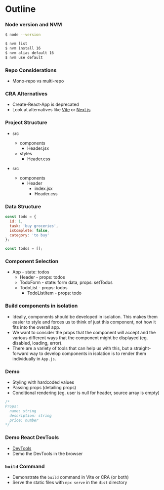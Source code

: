 # Outline

### Node version and NVM

```bash
$ node --version

$ nvm list
$ nvm install 16
$ nvm alias default 16
$ nvm use default
```

### Repo Considerations
* Mono-repo vs multi-repo

### CRA Alternatives
* Create-React-App is deprecated
* Look at alternatives like [Vite](https://vitejs.dev/) or [Next.js](https://nextjs.org/)

### Project Structure
* src
  * components
    * Header.jsx
  * styles
    * Header.css

* src
  * components
    * Header
      * index.jsx
      * Header.css

### Data Structure

```js
const todo = {
  id: 1,
  task: 'buy groceries',
  isComplete: false,
  category: 'to buy'
};

const todos = [];
```

### Component Selection
* App - state: todos
  * Header - props: todos
  * TodoForm - state: form data, props: setTodos
  * TodoList - props: todos
    * TodoListItem - props: todo

### Build components in isolation
* Ideally, components should be developed in isolation. This makes them easier to style and forces us to think of just this component, not how it fits into the overall app.
* We want to consider the props that the component will accept and the various different ways that the component might be displayed (eg. disabled, loading, error).
* There are a variety of tools that can help us with this, but a straight-forward way to develop components in isolation is to render them individually in `App.js`.

### Demo
* Styling with hardcoded values
* Passing props (detailing props)
* Conditional rendering (eg. user is null for header, source array is empty)

```jsx
/*
Props:
  name: string
  description: string
  price: number
*/
```

### Demo React DevTools
* [DevTools](https://chrome.google.com/webstore/detail/react-developer-tools/fmkadmapgofadopljbjfkapdkoienihi)
* Demo the DevTools in the browser

### `build` Command
* Demonstrate the `build` command in Vite or CRA (or both)
* Serve the static files with `npx serve` in the `dist` directory
